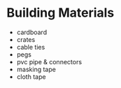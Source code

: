 # Building Materials


- cardboard
- crates
- cable ties
- pegs
- pvc pipe & connectors
- masking tape
- cloth tape